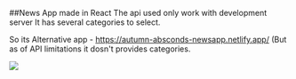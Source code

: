 ##News App made in React
The api used only work with development server 
It has several categories to select. 

So its Alternative app - https://autumn-absconds-newsapp.netlify.app/
(But as of API limitations it dosn't provides categories.

<img src='https://github.com/autumn-absconds/newsApp/blob/master/Screenshot%20(2).png?raw=true' atl='demo'>
